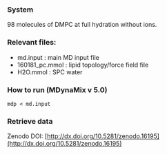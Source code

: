 ### System

98 molecules of DMPC at full hydration without ions.

### Relevant files:

 - md.input        : main MD input file 
 - 160181_pc.mmol  : lipid topology/force field file
 - H2O.mmol        :  SPC water

### How to run (MDynaMix v 5.0)

```
mdp < md.input
```

### Retrieve data

Zenodo DOI: [http://dx.doi.org/10.5281/zenodo.16195](http://dx.doi.org/10.5281/zenodo.16195)
